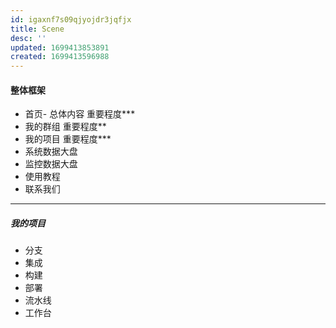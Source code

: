```yaml
---
id: igaxnf7s09qjyojdr3jqfjx
title: Scene
desc: ''
updated: 1699413853891
created: 1699413596988
---
```


#### 整体框架

- 首页- 总体内容 重要程度***
- 我的群组 重要程度**
- 我的项目 重要程度***
- 系统数据大盘
- 监控数据大盘
- 使用教程
- 联系我们

---

##### 我的项目

- 分支
- 集成
- 构建
- 部署
- 流水线
- 工作台


